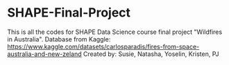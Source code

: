 # SHAPE-Final-Project
This is all the codes for SHAPE Data Science course final project "Wildfires in Australia".
Database from Kaggle: https://www.kaggle.com/datasets/carlosparadis/fires-from-space-australia-and-new-zeland
Created by: Susie, Natasha, Yoselin, Kristen, PJ
